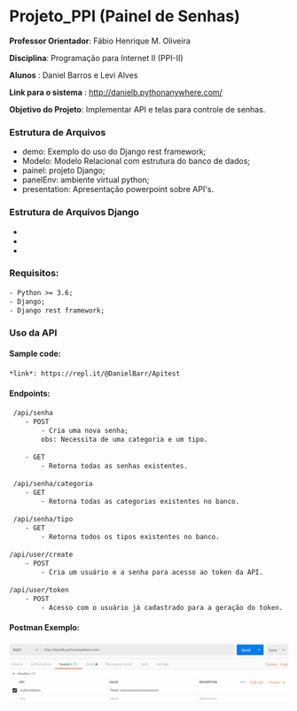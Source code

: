 # Projeto_PPI (Painel de Senhas)

 **Professor Orientador**: Fábio Henrique M. Oliveira

 **Disciplina**: Programação para Internet II (PPI-II)

 **Alunos** : Daniel Barros e Levi Alves

 **Link para o sistema** : http://danielb.pythonanywhere.com/
 
 **Objetivo do Projeto**:
 Implementar API e telas para controle de senhas.

### Estrutura de Arquivos
 * demo: Exemplo do uso do Django rest framework;
 * Modelo: Modelo Relacional com estrutura do banco de dados;
 * painel: projeto Django;
 * panelEnv: ambiente virtual python;
 * presentation: Apresentação powerpoint sobre API's.

### Estrutura de Arquivos Django
 * 
 *
 *

### Requisitos:
    - Python >= 3.6;
    - Django; 
    - Django rest framework;

### Uso da API

#### Sample code:
    *link*: https://repl.it/@DanielBarr/Apitest

#### Endpoints:

     /api/senha
        - POST
            - Cria uma nova senha;
            obs: Necessita de uma categoria e um tipo. 

        - GET
            - Retorna todas as senhas existentes.

     /api/senha/categoria
        - GET
            - Retorna todas as categorias existentes no banco.

     /api/senha/tipo 
        - GET
            - Retorna todos os tipos existentes no banco.

    /api/user/create 
        - POST
            - Cria um usuário e a senha para acesso ao token da API.
    
    /api/user/token 
        - POST
            - Acesso com o usuário já cadastrado para a geração do token.
    
#### Postman Exemplo:

![Alt text](Prints/Postman_imagem.png?raw=true "Title")
